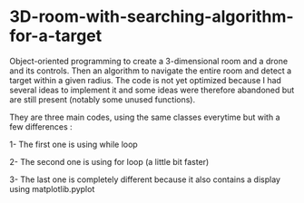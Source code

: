 # 3D-room-with-searching-algorithm-for-a-target
Object-oriented programming to create a 3-dimensional room and a drone and its controls. Then an algorithm to navigate the entire room and detect a target within a given radius. The code is not yet optimized because I had several ideas to implement it and some ideas were therefore abandoned but are still present (notably some unused functions).


They are three main codes, using the same classes everytime but with a few differences :

 1- The first one is using while loop
 
 2- The second one is using for loop (a little bit faster)
 
 3- The last one is completely different because it also contains a display using matplotlib.pyplot
